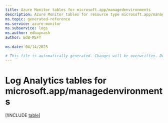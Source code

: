 ```yaml
---
title: Azure Monitor tables for microsoft.app/managedenvironments
description: Azure Monitor tables for resource type microsoft.app/managedenvironments
ms.topic: generated-reference
ms.service: azure-monitor
ms.subservice: logs
ms.author: edbaynash
author: EdB-MSFT
   
ms.date: 04/14/2025

# This file is automatically generated. Changes will be overwritten. Do not change this file directly.
---
```


# Log Analytics tables for microsoft.app/managedenvironments  

[!INCLUDE [table](~/reusable-content/ce-skilling/azure/includes/azure-monitor/reference/tables/microsoft-app_managedenvironments-include.md)]

